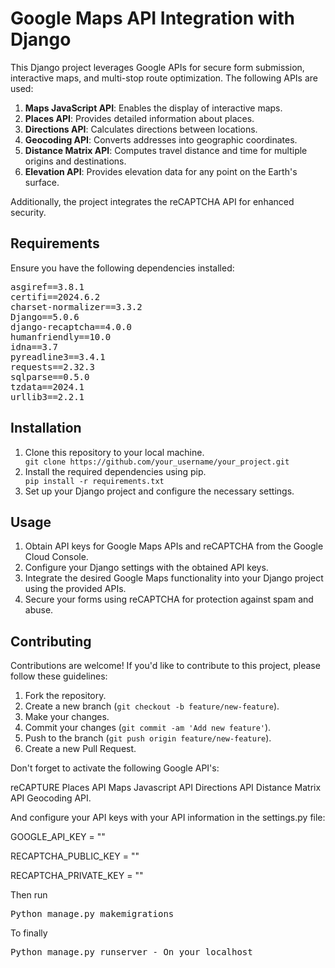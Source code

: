 <!DOCTYPE html>
<html lang="en">
<head>
    <meta charset="UTF-8">
    <meta name="viewport" content="width=device-width, initial-scale=1.0">
</head>
<body>

<h1>Google Maps API Integration with Django</h1>

<p>This Django project leverages Google APIs for secure form submission, interactive maps, and multi-stop route optimization. The following APIs are used:</p>

<ol>
    <li><strong>Maps JavaScript API</strong>: Enables the display of interactive maps.</li>
    <li><strong>Places API</strong>: Provides detailed information about places.</li>
    <li><strong>Directions API</strong>: Calculates directions between locations.</li>
    <li><strong>Geocoding API</strong>: Converts addresses into geographic coordinates.</li>
    <li><strong>Distance Matrix API</strong>: Computes travel distance and time for multiple origins and destinations.</li>
    <li><strong>Elevation API</strong>: Provides elevation data for any point on the Earth's surface.</li>
</ol>

<p>Additionally, the project integrates the reCAPTCHA API for enhanced security.</p>

<h2>Requirements</h2>

<p>Ensure you have the following dependencies installed:</p>

<pre>
asgiref==3.8.1
certifi==2024.6.2
charset-normalizer==3.3.2
Django==5.0.6
django-recaptcha==4.0.0
humanfriendly==10.0
idna==3.7
pyreadline3==3.4.1
requests==2.32.3
sqlparse==0.5.0
tzdata==2024.1
urllib3==2.2.1
</pre>

<h2>Installation</h2>

<ol>
    <li>Clone this repository to your local machine.</li>
    <code>git clone https://github.com/your_username/your_project.git</code>
    <li>Install the required dependencies using pip.</li>
    <code>pip install -r requirements.txt</code>
    <li>Set up your Django project and configure the necessary settings.</li>
</ol>

<h2>Usage</h2>

<ol>
    <li>Obtain API keys for Google Maps APIs and reCAPTCHA from the Google Cloud Console.</li>
    <li>Configure your Django settings with the obtained API keys.</li>
    <li>Integrate the desired Google Maps functionality into your Django project using the provided APIs.</li>
    <li>Secure your forms using reCAPTCHA for protection against spam and abuse.</li>
</ol>

<h2>Contributing</h2>

<p>Contributions are welcome! If you'd like to contribute to this project, please follow these guidelines:</p>

<ol>
    <li>Fork the repository.</li>
    <li>Create a new branch (<code>git checkout -b feature/new-feature</code>).</li>
    <li>Make your changes.</li>
    <li>Commit your changes (<code>git commit -am 'Add new feature'</code>).</li>
    <li>Push to the branch (<code>git push origin feature/new-feature</code>).</li>
    <li>Create a new Pull Request.</li>
</ol>


</body>
</html>

Don't forget to activate the following Google API's:

reCAPTURE Places API Maps Javascript API Directions API Distance Matrix API Geocoding API.

And configure your API keys with your API information in the settings.py file:

GOOGLE_API_KEY = ""

RECAPTCHA_PUBLIC_KEY = ""

RECAPTCHA_PRIVATE_KEY = ""

Then run

<pre>
Python manage.py makemigrations
</pre>

To finally
<pre>
Python manage.py runserver - On your localhost
</pre>


